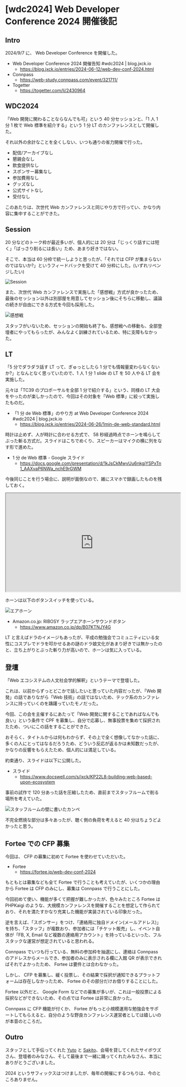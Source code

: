 # [wdc2024] Web Developer Conference 2024 開催後記

## Intro

2024/9/7 に、 Web Developer Conference を開催した。

- Web Developer Conference 2024 開催告知 #wdc2024 | blog.jxck.io
  - https://blog.jxck.io/entries/2024-06-12/web-dev-conf-2024.html
- Connpass
  - https://web-study.connpass.com/event/321711/
- Togetter
  - https://togetter.com/li/2430964


## WDC2024

「Web 開発に関わることならなんでも可」という 40 分セッションと、「1 人 1 分 1 枚で Web 標準を紹介する」という 1 分 LT のカンファレンスとして開催した。

それ以外の余計なことを全くしない、いつも通りの省力開催で行った。

- 配信/アーカイブなし
- 懇親会なし
- 飲食提供なし
- スポンサー募集なし
- 参加費用なし
- グッズなし
- 公式サイトなし
- 受付なし

このあたりは、次世代 Web カンファレンスと同じやり方で行ってい、かなり内容に集中することができた。


## Session

20 分などのトーク枠が最近多いが、個人的には 20 分は「じっくり話すには短く」「ばっさり削るには長い」ため、あまり好きではない。

そこで、本当は 60 分枠で統一しようと思ったが、「それでは CFP が集まらないのではないか?」というフィードバックを受けて 40 分枠にした。(いずれリベンジしたい)

![Session](session.jpeg#2048x1536)

また、次世代 Web カンファレンスで実施した「感想戦」方式が良かったため、最後のセッション以外は別部屋を用意してセッション後にそちらに移動し、議論の続きが自由にできる方式を今回も採用した。

![感想戦](ama.jpeg#512x384)

スタッフがいないため、セッションの開始も終了も、感想戦への移動も、全部登壇者にやってもらったが、みんなよく訓練されているため、特に支障もなかった。


## LT

「5 分でダラダラ話す LT って、ぎゅっとしたら 1 分でも情報量変わらなくないか?」となんとなく思っていたので、1 人 1 分 1 slide の LT を 50 人やる LT 会を実施した。

元々は「TC39 のプロポーサルを全部 1 分で紹介する」という、同様の LT 大会をやったのが楽しかったので、今回はその対象を「Web 標準」に絞って実施したものだ。

- 「1 分 de Web 標準」のやり方 at Web Developer Conference 2024 #wdc2024 | blog.jxck.io
  - https://blog.jxck.io/entries/2024-06-26/1min-de-web-standard.html

時計は止めず、人が時計に合わせる方式で、 58 秒経過時点でホーンを鳴らしてぶった斬る方式だ。スライドはこちでめくり、スピーカーはマイクの横に列をなす形で進めた。

- 1 分 de Web 標準 - Google スライド
  - https://docs.google.com/presentation/d/1kJsCkMwyUu6nkgjYSPxTn1_AAXvaP6NWa_nchE9rGWM

今後同じことを行う場合に、説明が面倒なので、雑にスマホで録画したものを残しておく。

<iframe src="https://www.youtube.com/embed/Acb-ehKaw0c" width="560" height="315" layout="responsive" sandbox="allow-scripts allow-same-origin allow-presentation" allowfullscreen loading="lazy"></iframe>

ホーンは以下のボタンスイッチを使っている。

![エアホーン](horn.png#892x874)

- Amazon.co.jp: RIBOSY ラップエアホーンサウンドボタン
  - https://www.amazon.co.jp/dp/B07KTNJY4G

LT と言えばドラのイメージもあったが、平成の勉強会でコミュニティにいる女性にコスプレでドラを叩かせるあの謎のドラ娘文化があまり好きでは無かったのと、立ち上がりとぶった斬り力が高いので、ホーンは気に入っている。


## 登壇

「Web エコシステムの人文社会学的解釈」というテーマで登壇した。

これは、以前からずっとどこかで話したいと思っていた内容だったが、「Web 開発」の話でありながら「Web 技術」の話ではないため、テック系のカンファレンスに持っていくのを躊躇っていたモノだった。

今回、この会を主催するにあたって「Web 開発に関することであればなんでも良い」という条件で CPF を募集し、自分で応募し、無事投票を集めて採択されたため、ついにこの話をすることができた。

おそらく、タイトルからは何もわからず、その上で全く想像してなかった話に、多くの人にとってはなるだろうため、どういう反応が返るかは未知数だったが、かなりの反響をもらえたため、個人的には満足している。

約束通り、スライドは以下に公開した。

- スライド
  - https://www.docswell.com/s/jxck/KP22L8-building-web-based-upon-ecosystem

事前の試作で 120 分あった話を圧縮したため、直前までスタッフルームで削る場所を考えていた。

![スタッフルームの壁に書いたカンペ](white-board.jpeg#403x302)

不完全燃焼な部分は多々あったが、聴く側の負荷を考えると 40 分はちょうどよかったと思う。


## Fortee での CFP 募集

今回は、 CFP の募集に初めて Fortee を使わせていただいた。

- Fortee
  - https://fortee.jp/web-dev-conf-2024

もともとは募集なども全て Fortee で行うことも考えていたが、いくつかの理由から Fortee は CFP のみにし、募集は Connpass で行うことにした。

今回初めて使い、機能が多くて把握が難しかったが、色々みたところ Fortee は PHPKaigi のような、大規模カンファレンスを開催することを想定して作られており、それを満たすかなり充実した機能が実装されている印象だった。

逆を言えば、「スポンサー」をつけ、「連絡用に独自ドメイン(メールアドレス)」を持ち、「スタッフ」が複数おり、参加者には「チケット販売」し、イベント自体が「FB, X, Email など複数の連絡用アカウント」を持っているといった、フルスタックな運営が想定されていると思われる。

Connpass でいつも行っている、無料の参加枠を抽選にし、連絡は Connpass のアドレスからメールでき、参加者のみに表示される欄に入館 QR が表示できればそれでよかったため、 Fortee は要件とは合わなかった。

しかし、 CFP を募集し、緩く投票し、その結果で採択が通知できるプラットフォームは存在しなかったため、 Fortee のその部分だけお借りすることにした。

Fortee 以外だと、 Google Form などでの募集が多いが、これは一般投票による採択などができないため、その点では Fortee は非常に良かった。

Connpass に CFP 機能が付くか、 Fortee がもっと小規模運用な勉強会をサポートしてもらえると、自分のような野良カンファレンス運営者としては嬉しいのが本音のところだ。


## Outro

スタッフとして手伝ってくれた [Yuto](https://x.com/yossydev) と [Sakito](https://x.com/__sakito__)、会場を貸してくれたサイボウズさん、登壇者のみなさん、そして最後まで一緒に踊ってくれたみなさん、本当にありがとうございました。

2024 というサフィックスはつけましたが、毎年の開催にするつもりは、今のところありません。